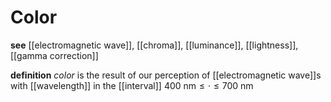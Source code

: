 # Color

**see** [[electromagnetic wave]], [[chroma]], [[luminance]], [[lightness]], [[gamma correction]]

**definition** _color_ is the result of our perception of [[electromagnetic wave]]s with [[wavelength]] in the [[interval]] $400\ \mathrm{nm} \leq \cdot \leq 700\ \mathrm{nm}$

